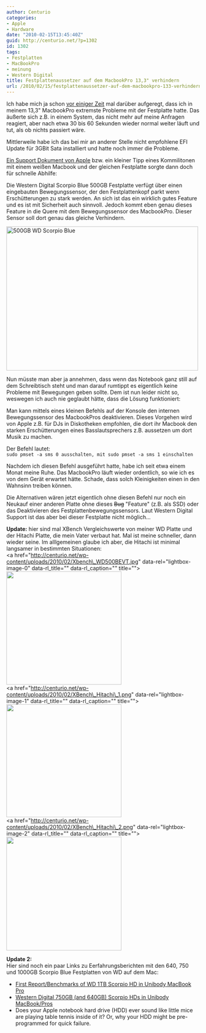 ```yaml
---
author: Centurio
categories:
- Apple
- Hardware
date: "2010-02-15T13:45:40Z"
guid: http://centurio.net/?p=1302
id: 1302
tags:
- Festplatten
- MacBookPro
- meinung
- Western Digital
title: Festplattenaussetzer auf dem MacbookPro 13,3" verhindern
url: /2010/02/15/festplattenaussetzer-auf-dem-macbookpro-133-verhindern/
---
```

Ich habe mich ja schon [vor einiger Zeit](http://centurio.net/2009/10/23/macbook-pro-13-zoll-snow-leopard-10-6-und-der-festplattenwechsel/) mal darüber aufgeregt, dass ich in meinem 13,3" MacbookPro extremste Probleme mit der Festplatte hatte. Das äußerte sich z.B. in einem System, das nicht mehr auf meine Anfragen reagiert, aber nach etwa 30 bis 60 Sekunden wieder normal weiter läuft und tut, als ob nichts passiert wäre.

Mittlerweile habe ich das bei mir an anderer Stelle nicht empfohlene EFI Update für 3GBit Sata installiert und hatte noch immer die Probleme.

<!--more-->

[Ein Support Dokument von Apple](http://support.apple.com/kb/HT1934?viewlocale=de_DE) bzw. ein kleiner Tipp eines Kommilitonen mit einem weißen Macbook und der gleichen Festplatte sorgte dann doch für schnelle Abhilfe:

Die Western Digital Scorpio Blue 500GB Festplatte verfügt über einen eingebauten Bewegungssensor, der den Festplattenkopf parkt wenn Erschütterungen zu stark werden. An sich ist das ein wirklich gutes Feature und es ist mit Sicherheit auch sinnvoll. Jedoch kommt eben genau dieses Feature in die Quere mit dem Bewegungssensor des MacbookPro. Dieser Sensor soll dort genau das gleiche Verhindern.

[<img loading="lazy" src="http://farm4.static.flickr.com/3342/3220142543_013b020247.jpg" width="500" height="375" alt="500GB WD Scorpio Blue" />](http://www.flickr.com/photos/rbitting/3220142543/ "500GB WD Scorpio Blue von Bitman bei Flickr")

Nun müsste man aber ja annehmen, dass wenn das Notebook ganz still auf dem Schreibtisch steht und man darauf rumtippt es eigentlich keine Probleme mit Bewegungen geben sollte. Dem ist nun leider nicht so, weswegen ich auch nie geglaubt hätte, dass die Lösung funktioniert:

Man kann mittels eines kleinen Befehls auf der Konsole den internen Bewegungssensor des MacbookPros deaktivieren. Dieses Vorgehen wird von Apple z.B. für DJs in Diskotheken empfohlen, die dort ihr Macbook den starken Erschütterungen eines Basslautsprechers z.B. aussetzen um dort Musik zu machen. 

Der Befehl lautet:  
`sudo pmset -a sms 0 ausschalten, mit sudo pmset -a sms 1 einschalten`

Nachdem ich diesen Befehl ausgeführt hatte, habe ich seit etwa einem Monat meine Ruhe. Das MacbookPro läuft wieder ordentlich, so wie ich es von dem Gerät erwartet hätte. Schade, dass solch Kleinigkeiten einen in den Wahnsinn treiben können.

Die Alternativen wären jetzt eigentlich ohne diesen Befehl nur noch ein Neukauf einer anderen Platte ohne dieses <del datetime="2010-02-15T11:25:00+00:00">Bug</del>  "Feature" (z.B. als SSD) oder das Deaktivieren des Festplattenbewegungssensors. Laut Western Digital Support ist das aber bei dieser Festplatte nicht möglich...

**Update:** hier sind mal XBench Vergleichswerte von meiner WD Platte und der Hitachi Platte, die mein Vater verbaut hat. Mal ist meine schneller, dann wieder seine. Im alllgemeinen glaube ich aber, die Hitachi ist minimal langsamer in bestimmten Situationen:  
<a href="http://centurio.net/wp-content/uploads/2010/02/Xbench\_WD500BEVT.jpg" data-rel="lightbox-image-0" data-rl\_title="" data-rl_caption="" title=""><img loading="lazy" src="http://centurio.net/wp-content/uploads/2010/02/Xbench_WD500BEVT-300x295.jpg" alt="" title="Xbench Erbegnisse meiner WD Scorpio Blue 500GB Festplatte" width="300" height="295" class="aligncenter size-medium wp-image-1306" srcset="https://centurio.net/wp-content/uploads/2010/02/Xbench_WD500BEVT-300x295.jpg 300w, https://centurio.net/wp-content/uploads/2010/02/Xbench_WD500BEVT.jpg 601w" sizes="(max-width: 300px) 100vw, 300px" /></a>  
<a href="http://centurio.net/wp-content/uploads/2010/02/XBench\_Hitachi\_1.png" data-rel="lightbox-image-1" data-rl\_title="" data-rl\_caption="" title=""><img loading="lazy" src="http://centurio.net/wp-content/uploads/2010/02/XBench_Hitachi_1-300x294.png" alt="" title="XBench Ergebnisse der Hitachi Festplatte meines Vaters: Test 1" width="300" height="294" class="aligncenter size-medium wp-image-1307" srcset="https://centurio.net/wp-content/uploads/2010/02/XBench_Hitachi_1-300x294.png 300w, https://centurio.net/wp-content/uploads/2010/02/XBench_Hitachi_1.png 524w" sizes="(max-width: 300px) 100vw, 300px" /></a>  
<a href="http://centurio.net/wp-content/uploads/2010/02/XBench\_Hitachi\_2.png" data-rel="lightbox-image-2" data-rl\_title="" data-rl\_caption="" title=""><img loading="lazy" src="http://centurio.net/wp-content/uploads/2010/02/XBench_Hitachi_2-300x296.png" alt="" title="XBench Ergebnisse der Hitachi Festplatte meines Vaters: Test 2" width="300" height="296" class="aligncenter size-medium wp-image-1308" srcset="https://centurio.net/wp-content/uploads/2010/02/XBench_Hitachi_2-300x296.png 300w, https://centurio.net/wp-content/uploads/2010/02/XBench_Hitachi_2.png 604w" sizes="(max-width: 300px) 100vw, 300px" /></a>

**Update 2:**  
Hier sind noch ein paar Links zu Eerfahrungsberichten mit den 640, 750 und 1000GB Scorpio Blue Festplatten von WD auf dem Mac:

  * [First Report/Benchmarks of WD 1TB Scorpio HD in Unibody MacBook Pro](http://www.xlr8yourmac.com/feedback/1TB_WD_Scorpio_in_Macs.html)
  * [Western Digital 750GB (and 640GB) Scorpio HDs in Unibody MacBook/Pros](http://www.xlr8yourmac.com/feedback/WD750GB_Scorpio_in_Macs.html)
  * Does your Apple notebook hard drive (HDD) ever sound like little mice are playing table tennis inside of it? Or, why your HDD might be pre-programmed for quick failure.